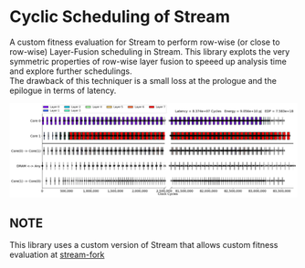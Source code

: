 # Cyclic Scheduling of Stream

A custom fitness evaluation for Stream to perform row-wise (or close to row-wise) Layer-Fusion scheduling in Stream.
This library explots the very symmetric properties of row-wise layer fusion to speeed up analysis time and explore further schedulings.  
The drawback of this techniquer is a small loss at the prologue and the epilogue in terms of latency.

![scheduling](img.png)

## NOTE
This library uses a custom version of Stream that allows custom fitness evaluation at [stream-fork](https://github.com/Andful/stream-fork/tree/draft-custom-fitness-evaluation)

